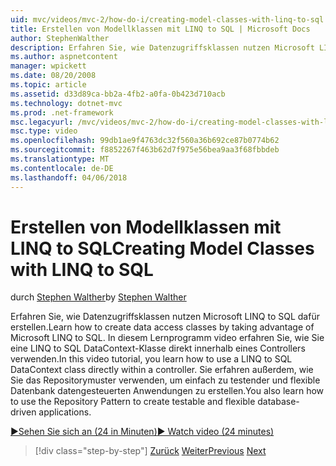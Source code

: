 ```yaml
---
uid: mvc/videos/mvc-2/how-do-i/creating-model-classes-with-linq-to-sql
title: Erstellen von Modellklassen mit LINQ to SQL | Microsoft Docs
author: StephenWalther
description: Erfahren Sie, wie Datenzugriffsklassen nutzen Microsoft LINQ to SQL dafür erstellen. In diesem Lernprogramm video erfahren Sie, wie Sie eine LINQ to SQL DataContext verwenden...
ms.author: aspnetcontent
manager: wpickett
ms.date: 08/20/2008
ms.topic: article
ms.assetid: d33d89ca-bb2a-4fb2-a0fa-0b423d710acb
ms.technology: dotnet-mvc
ms.prod: .net-framework
msc.legacyurl: /mvc/videos/mvc-2/how-do-i/creating-model-classes-with-linq-to-sql
msc.type: video
ms.openlocfilehash: 99db1ae9f4763dc32f560a36b692ce87b0774b62
ms.sourcegitcommit: f8852267f463b62d7f975e56bea9aa3f68fbbdeb
ms.translationtype: MT
ms.contentlocale: de-DE
ms.lasthandoff: 04/06/2018
---
```

<a name="creating-model-classes-with-linq-to-sql"></a><span data-ttu-id="56c63-104">Erstellen von Modellklassen mit LINQ to SQL</span><span class="sxs-lookup"><span data-stu-id="56c63-104">Creating Model Classes with LINQ to SQL</span></span>
====================
<span data-ttu-id="56c63-105">durch [Stephen Walther](https://github.com/StephenWalther)</span><span class="sxs-lookup"><span data-stu-id="56c63-105">by [Stephen Walther](https://github.com/StephenWalther)</span></span>

<span data-ttu-id="56c63-106">Erfahren Sie, wie Datenzugriffsklassen nutzen Microsoft LINQ to SQL dafür erstellen.</span><span class="sxs-lookup"><span data-stu-id="56c63-106">Learn how to create data access classes by taking advantage of Microsoft LINQ to SQL.</span></span> <span data-ttu-id="56c63-107">In diesem Lernprogramm video erfahren Sie, wie Sie eine LINQ to SQL DataContext-Klasse direkt innerhalb eines Controllers verwenden.</span><span class="sxs-lookup"><span data-stu-id="56c63-107">In this video tutorial, you learn how to use a LINQ to SQL DataContext class directly within a controller.</span></span> <span data-ttu-id="56c63-108">Sie erfahren außerdem, wie Sie das Repositorymuster verwenden, um einfach zu testender und flexible Datenbank datengesteuerten Anwendungen zu erstellen.</span><span class="sxs-lookup"><span data-stu-id="56c63-108">You also learn how to use the Repository Pattern to create testable and flexible database-driven applications.</span></span>

[<span data-ttu-id="56c63-109">&#9654;Sehen Sie sich an (24 in Minuten)</span><span class="sxs-lookup"><span data-stu-id="56c63-109">&#9654; Watch video (24 minutes)</span></span>](https://channel9.msdn.com/Blogs/ASP-NET-Site-Videos/creating-model-classes-with-linq-to-sql)

> [!div class="step-by-step"]
> <span data-ttu-id="56c63-110">[Zurück](creating-custom-html-helpers.md)
> [Weiter](displaying-a-table-of-database-data.md)</span><span class="sxs-lookup"><span data-stu-id="56c63-110">[Previous](creating-custom-html-helpers.md)
[Next](displaying-a-table-of-database-data.md)</span></span>

